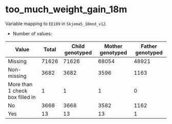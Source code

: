 # too_much_weight_gain_18m
Variable mapping to `EE189` in `Skjema5_18mnd_v12`.
- Number of values:

| Value | Total | Child genotyped | Mother genotyped | Father genotyped |
| ----- | ----- | --------------- | ---------------- | ---------------- |
| Missing | 71626 | 71626 | 68054 | 48921 |
| Non-missing | 3682 | 3682 | 3596 | 1163 |
| More than 1 check box filled in | 1 | 1 | 1 |0 |
| No | 3668 | 3668 | 3582 |1162 |
| Yes | 13 | 13 | 13 |1 |



